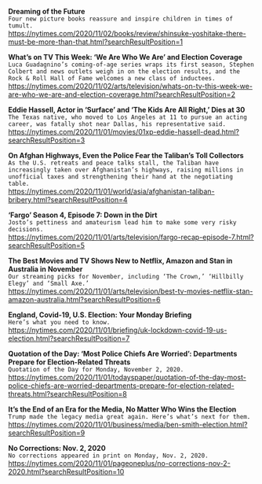 **Dreaming of the Future**\
`Four new picture books reassure and inspire children in times of tumult.`\
https://nytimes.com/2020/11/02/books/review/shinsuke-yoshitake-there-must-be-more-than-that.html?searchResultPosition=1

**What’s on TV This Week: ‘We Are Who We Are’ and Election Coverage**\
`Luca Guadagnino’s coming-of-age series wraps its first season, Stephen Colbert and news outlets weigh in on the election results, and the Rock & Roll Hall of Fame welcomes a new class of inductees.`\
https://nytimes.com/2020/11/02/arts/television/whats-on-tv-this-week-we-are-who-we-are-and-election-coverage.html?searchResultPosition=2

**Eddie Hassell, Actor in ‘Surface’ and ‘The Kids Are All Right,’ Dies at 30**\
`The Texas native, who moved to Los Angeles at 11 to pursue an acting career, was fatally shot near Dallas, his representative said.`\
https://nytimes.com/2020/11/01/movies/01xp-eddie-hassell-dead.html?searchResultPosition=3

**On Afghan Highways, Even the Police Fear the Taliban’s Toll Collectors**\
`As the U.S. retreats and peace talks stall, the Taliban have increasingly taken over Afghanistan’s highways, raising millions in unofficial taxes and strengthening their hand at the negotiating table.`\
https://nytimes.com/2020/11/01/world/asia/afghanistan-taliban-bribery.html?searchResultPosition=4

**‘Fargo’ Season 4, Episode 7: Down in the Dirt**\
`Josto’s pettiness and amateurism lead him to make some very risky decisions.`\
https://nytimes.com/2020/11/01/arts/television/fargo-recap-episode-7.html?searchResultPosition=5

**The Best Movies and TV Shows New to Netflix, Amazon and Stan in Australia in November**\
`Our streaming picks for November, including ‘The Crown,’ ‘Hillbilly Elegy’ and ‘Small Axe.’`\
https://nytimes.com/2020/11/01/arts/television/best-tv-movies-netflix-stan-amazon-australia.html?searchResultPosition=6

**England, Covid-19, U.S. Election: Your Monday Briefing**\
`Here’s what you need to know.`\
https://nytimes.com/2020/11/01/briefing/uk-lockdown-covid-19-us-election.html?searchResultPosition=7

**Quotation of the Day: ‘Most Police Chiefs Are Worried’: Departments Prepare for Election-Related Threats**\
`Quotation of the Day for Monday, November 2, 2020.`\
https://nytimes.com/2020/11/01/todayspaper/quotation-of-the-day-most-police-chiefs-are-worried-departments-prepare-for-election-related-threats.html?searchResultPosition=8

**It’s the End of an Era for the Media, No Matter Who Wins the Election**\
`Trump made the legacy media great again. Here’s what’s next for them.`\
https://nytimes.com/2020/11/01/business/media/ben-smith-election.html?searchResultPosition=9

**No Corrections: Nov. 2, 2020**\
`No corrections appeared in print on Monday, Nov. 2, 2020.`\
https://nytimes.com/2020/11/01/pageoneplus/no-corrections-nov-2-2020.html?searchResultPosition=10

